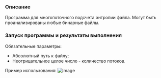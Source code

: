### Описание
Программа для многопоточного подсчета энтропии файла. Могут быть проанализированы любые бинарные файлы.

### Запуск программы и результаты выполнения
Обязательные параметры: 
* Абсолютный путь к файлу;
* Неотрицательное целое число - количество потоков.

Пример использования:
![image](https://github.com/user-attachments/assets/292925e1-e23c-4ad0-b616-fc43fbfb3984)
